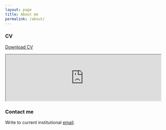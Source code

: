 ```yaml
---
layout: page
title: About me
permalink: /about/
---
```


### CV

[Download CV](images/CV.pdf)

<iframe src="https://drive.google.com/file/d/1qcSqpnGdNKNBlfVs2LcCyrGXgXQhIBWO/preview" width="100%" height=”800em”></iframe>

### Contact me

Write to current institutional [email](mailto:mihaly.koltai@curie.fr).
